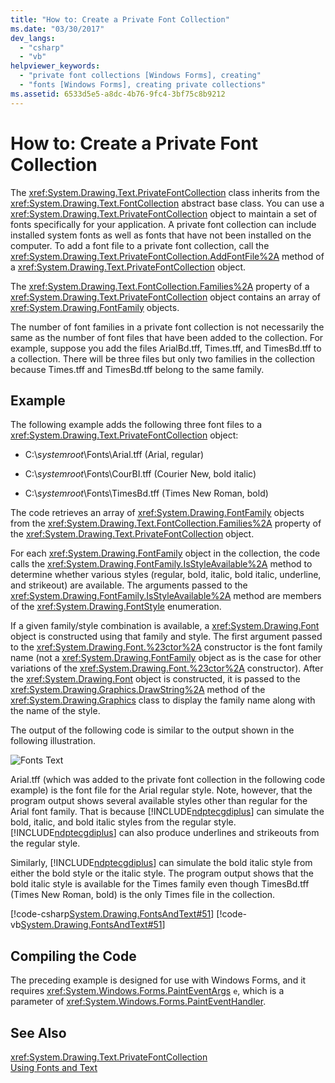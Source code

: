 ```yaml
---
title: "How to: Create a Private Font Collection"
ms.date: "03/30/2017"
dev_langs: 
  - "csharp"
  - "vb"
helpviewer_keywords: 
  - "private font collections [Windows Forms], creating"
  - "fonts [Windows Forms], creating private collections"
ms.assetid: 6533d5e5-a8dc-4b76-9fc4-3bf75c8b9212
---
```

# How to: Create a Private Font Collection
The <xref:System.Drawing.Text.PrivateFontCollection> class inherits from the <xref:System.Drawing.Text.FontCollection> abstract base class. You can use a <xref:System.Drawing.Text.PrivateFontCollection> object to maintain a set of fonts specifically for your application. A private font collection can include installed system fonts as well as fonts that have not been installed on the computer. To add a font file to a private font collection, call the <xref:System.Drawing.Text.PrivateFontCollection.AddFontFile%2A> method of a <xref:System.Drawing.Text.PrivateFontCollection> object.  
  
 The <xref:System.Drawing.Text.FontCollection.Families%2A> property of a <xref:System.Drawing.Text.PrivateFontCollection> object contains an array of <xref:System.Drawing.FontFamily> objects.  
  
 The number of font families in a private font collection is not necessarily the same as the number of font files that have been added to the collection. For example, suppose you add the files ArialBd.tff, Times.tff, and TimesBd.tff to a collection. There will be three files but only two families in the collection because Times.tff and TimesBd.tff belong to the same family.  
  
## Example  
 The following example adds the following three font files to a <xref:System.Drawing.Text.PrivateFontCollection> object:  
  
-   C:\\*systemroot*\Fonts\Arial.tff (Arial, regular)  
  
-   C:\\*systemroot*\Fonts\CourBI.tff (Courier New, bold italic)  
  
-   C:\\*systemroot*\Fonts\TimesBd.tff (Times New Roman, bold)  
  
 The code retrieves an array of <xref:System.Drawing.FontFamily> objects from the <xref:System.Drawing.Text.FontCollection.Families%2A> property of the <xref:System.Drawing.Text.PrivateFontCollection> object.  
  
 For each <xref:System.Drawing.FontFamily> object in the collection, the code calls the <xref:System.Drawing.FontFamily.IsStyleAvailable%2A> method to determine whether various styles (regular, bold, italic, bold italic, underline, and strikeout) are available. The arguments passed to the <xref:System.Drawing.FontFamily.IsStyleAvailable%2A> method are members of the <xref:System.Drawing.FontStyle> enumeration.  
  
 If a given family/style combination is available, a <xref:System.Drawing.Font> object is constructed using that family and style. The first argument passed to the <xref:System.Drawing.Font.%23ctor%2A> constructor is the font family name (not a <xref:System.Drawing.FontFamily> object as is the case for other variations of the <xref:System.Drawing.Font.%23ctor%2A> constructor). After the <xref:System.Drawing.Font> object is constructed, it is passed to the <xref:System.Drawing.Graphics.DrawString%2A> method of the <xref:System.Drawing.Graphics> class to display the family name along with the name of the style.  
  
 The output of the following code is similar to the output shown in the following illustration.  
  
 ![Fonts Text](../../../../docs/framework/winforms/advanced/media/csfontstext7.png "csfontstext7")  
  
 Arial.tff (which was added to the private font collection in the following code example) is the font file for the Arial regular style. Note, however, that the program output shows several available styles other than regular for the Arial font family. That is because [!INCLUDE[ndptecgdiplus](../../../../includes/ndptecgdiplus-md.md)] can simulate the bold, italic, and bold italic styles from the regular style. [!INCLUDE[ndptecgdiplus](../../../../includes/ndptecgdiplus-md.md)] can also produce underlines and strikeouts from the regular style.  
  
 Similarly, [!INCLUDE[ndptecgdiplus](../../../../includes/ndptecgdiplus-md.md)] can simulate the bold italic style from either the bold style or the italic style. The program output shows that the bold italic style is available for the Times family even though TimesBd.tff (Times New Roman, bold) is the only Times file in the collection.  
  
 [!code-csharp[System.Drawing.FontsAndText#51](../../../../samples/snippets/csharp/VS_Snippets_Winforms/System.Drawing.FontsAndText/CS/Class1.cs#51)]
 [!code-vb[System.Drawing.FontsAndText#51](../../../../samples/snippets/visualbasic/VS_Snippets_Winforms/System.Drawing.FontsAndText/VB/Class1.vb#51)]  
  
## Compiling the Code  
 The preceding example is designed for use with Windows Forms, and it requires <xref:System.Windows.Forms.PaintEventArgs> `e`, which is a parameter of <xref:System.Windows.Forms.PaintEventHandler>.  
  
## See Also  
 <xref:System.Drawing.Text.PrivateFontCollection>  
 [Using Fonts and Text](../../../../docs/framework/winforms/advanced/using-fonts-and-text.md)
